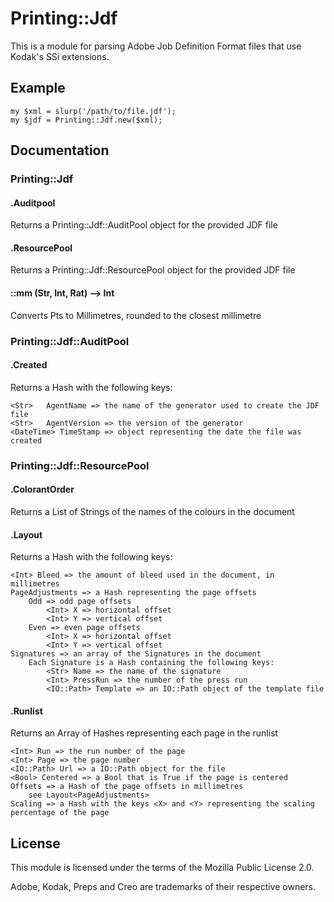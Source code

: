 # Printing::Jdf #

This is a module for parsing Adobe Job Definition Format files that use Kodak's
SSi extensions.

## Example ##

    my $xml = slurp('/path/to/file.jdf');
    my $jdf = Printing::Jdf.new($xml);

## Documentation ##

### Printing::Jdf ###

#### .Auditpool ####

Returns a Printing::Jdf::AuditPool object for the provided JDF file

#### .ResourcePool ####

Returns a Printing::Jdf::ResourcePool object for the provided JDF file

#### ::mm (Str, Int, Rat) --> Int ####

Converts Pts to Millimetres, rounded to the closest millimetre

### Printing::Jdf::AuditPool ###

#### .Created ####

Returns a Hash with the following keys:

    <Str>   AgentName => the name of the generator used to create the JDF file
    <Str>   AgentVersion => the version of the generator
    <DateTime> TimeStamp => object representing the date the file was created

### Printing::Jdf::ResourcePool ###

#### .ColorantOrder ####

Returns a List of Strings of the names of the colours in the document

#### .Layout ####

Returns a Hash with the following keys:

    <Int> Bleed => the amount of bleed used in the document, in millimetres
    PageAdjustments => a Hash representing the page offsets
        Odd => odd page offsets
            <Int> X => horizontal offset
            <Int> Y => vertical offset
        Even => even page offsets
            <Int> X => horizontal offset
            <Int> Y => vertical offset
    Signatures => an array of the Signatures in the document
        Each Signature is a Hash containing the following keys:
            <Str> Name => the name of the signature
            <Int> PressRun => the number of the press run
            <IO::Path> Template => an IO::Path object of the template file

#### .Runlist ####

Returns an Array of Hashes representing each page in the runlist

    <Int> Run => the run number of the page
    <Int> Page => the page number
    <IO::Path> Url => a IO::Path object for the file
    <Bool> Centered => a Bool that is True if the page is centered
    Offsets => a Hash of the page offsets in millimetres
        see Layout<PageAdjustments>
    Scaling => a Hash with the keys <X> and <Y> representing the scaling percentage of the page

## License ##

This module is licensed under the terms of the Mozilla Public License 2.0.

Adobe, Kodak, Preps and Creo are trademarks of their respective owners.
